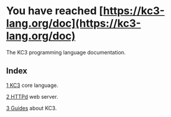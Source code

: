 # You have reached [https://kc3-lang.org/doc](https://kc3-lang.org/doc)

The KC3 programming language documentation.


## Index

[1 KC3](1_KC3/) core language.

[2 HTTPd](2_HTTPd/) web server.

[3 Guides](3_Guides/) about KC3.
